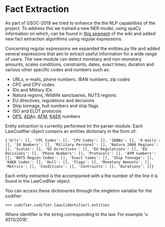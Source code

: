 # Fact Extraction

As part of GSOC-2019 we tried to enhance the the NLP capabilities of the project. To address this we trained a new NER model, using spaCy information on which, can be found in [this segment](https://github.com/ellak/gsoc2018-3gm/wiki/Named-Entity-Recognision) of the wiki and added new fact extraction algorithms using regular expressions.

Concerning regular expressions we expanded the entities.py file and added several expressions that aim to extract useful information for a wide range of users. The new module can detect monetary and non-monetary amounts, scales conditions, constraints, dates, exact times, duration and various other specific codes and numbers such as:

* URLs, e-mails, phone numbers, IBAN numbers, zip codes
* CPC and CPV codes
* IDs and Military IDs
* Natura regions, Wildlife sanctuaries, NUTS regions
* EU directives, regulations and decisions
* Ship tonnage, hull numbers and ship flags
* ISO and ELOT protocols
* [OPS](http://www.ops.gr/Ergorama/), [ADA](https://diavgeia.gov.gr/search)s, [AFM](https://ec.europa.eu/taxation_customs/tin/pdf/el/TIN_-_country_sheet_ES_el.pdf), [KAEK](https://www.lex.gr/index.php/el/ti-einai-o-kaek) numbers

Entity extraction is currently performed int the parser module. Each LawCodifier object contains an entities dictionary in the form of:

```
{'Urls': [], 'CPC Codes': [], 'CPV Codes': [], 'IBANs': [], 'E-mails': [], 'Id Numbers': [], 'Military Personel': [], 'Natura 2000 Regions': [], 'Scales': [], 'EU Directives': [], 'EU Regulations': [], 'EU Decisions': [], 'Phone Numbers': [], 'Protocols': [], 'AFM numbers': [], 'NUTS Region Codes': [], 'Exact times': [], 'Ship Tonnage': [], 'KAEK Codes': [], 'Hull': [], 'Flags': [], 'Monetary Amounts': [], 'Metrics': [], 'Conditions': [], 'Contraints': [], 'Durations': []}
```
Each entity extracted is the accompanied with a the number of the line it is found in the LawCodifier object.

You can access these dictionaries through the singleton variable for the codifier:

```
>>> codifier.codifier.laws[identifier].entities
```

Where identifier is the string corresponding to the law. For example 'ν. 4513/2018'.


